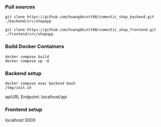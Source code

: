 ### Pull sources
```
git clone https://github.com/hoangbkcntt98/comestic_shop_backend.git ./backend/src/shopapp
```
```
git clone https://github.com/hoangbkcntt98/comestic_shop_frontend.git ./frontend/src/shopapp
```
### Build Docker Containers
```
docker compose build
docker compose up -d
```
### Backend setup

```
docker compose exec backend bash 
/tmp/init.sh
```
apiURL Endpoint: localhost/api

### Frontend setup
localhost:3000
